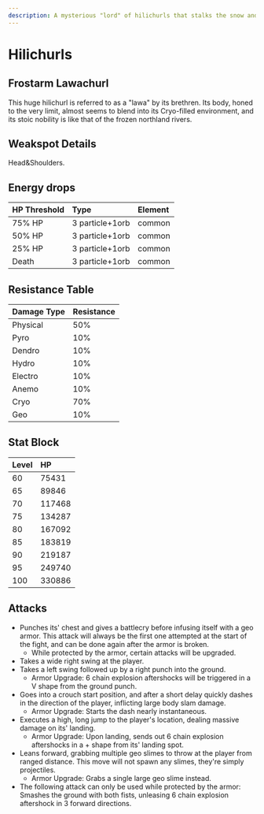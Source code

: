 ```yaml
---
description: A mysterious "lord" of hilichurls that stalks the snow and fog..
---
```


# Hilichurls

## Frostarm Lawachurl

This huge hilichurl is referred to as a "lawa" by its brethren. Its body, honed to the very limit, almost seems to blend into its Cryo-filled environment, and its stoic nobility is like that of the frozen northland rivers.

## Weakspot Details

Head&Shoulders.  

## Energy drops

| HP Threshold | Type | Element |
| :--- | :--- | :--- |
| 75% HP | 3 particle+1orb | common   
| 50% HP | 3 particle+1orb | common   
| 25% HP | 3 particle+1orb | common  
| Death | 3 particle+1orb | common  

## Resistance Table

| Damage Type | Resistance |
| :--- | :--- |
| Physical | 50% |
| Pyro | 10% |
| Dendro | 10% |
| Hydro | 10% |
| Electro | 10% |
| Anemo | 10% |
| Cryo | 70% |
| Geo | 10% |

## Stat Block

| Level | HP |
| :--- | :--- |
| 60 | 75431 |
| 65 | 89846 |
| 70 | 117468 |
| 75 | 134287 |
| 80 | 167092 |
| 85 | 183819 |
| 90 | 219187 |
| 95 | 249740 |
| 100 | 330886 |

## Attacks
* Punches its' chest and gives a battlecry before infusing itself with a geo armor. This attack will always be the first one attempted at the start of the fight, and can be done again after the armor is broken. 
  * While protected by the armor, certain attacks will be upgraded.
* Takes a wide right swing at the player.
* Takes a left swing followed up by a right punch into the ground.
  * Armor Upgrade: 6 chain explosion aftershocks will be triggered in a V shape from the ground punch.
* Goes into a crouch start position, and after a short delay quickly dashes in the direction of the player, inflicting large body slam damage.
  * Armor Upgrade: Starts the dash nearly instantaneous.
* Executes a high, long jump to the player's location, dealing massive damage on its' landing.
  * Armor Upgrade: Upon landing, sends out 6 chain explosion aftershocks in a + shape from its' landing spot.
* Leans forward, grabbing multiple geo slimes to throw at the player from ranged distance. This move will not spawn any slimes, they're simply projectiles.
  * Armor Upgrade: Grabs a single large geo slime instead.
* The following attack can only be used while protected by the armor: Smashes the ground with both fists, unleasing 6 chain explosion aftershock in 3 forward directions.
